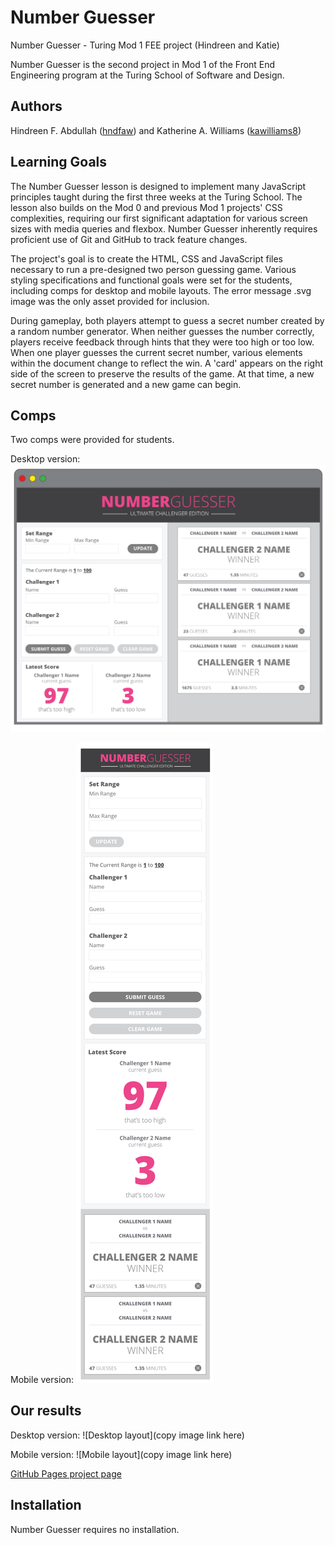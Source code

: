 # Number Guesser
Number Guesser - Turing Mod 1 FEE project (Hindreen and Katie)

Number Guesser is the second project in Mod 1 of the Front End Engineering program at the Turing School of Software and Design. 

## Authors
Hindreen F. Abdullah ([hndfaw](https://github.com/hndfaw)) and 
Katherine A. Williams ([kawilliams8](https://github.com/kawilliams8))

## Learning Goals
The Number Guesser lesson is designed to implement many JavaScript principles taught during the first three weeks at the Turing School. The lesson also builds on the Mod 0 and previous Mod 1 projects' CSS complexities, requiring our first significant adaptation for various screen sizes with media queries and flexbox. Number Guesser inherently requires proficient use of Git and GitHub to track feature changes.

The project's goal is to create the HTML, CSS and JavaScript files necessary to run a pre-designed two person guessing game. Various styling specifications and functional goals were set for the students, including comps for desktop and mobile layouts. The error message .svg image was the only asset provided for inclusion.

During gameplay, both players attempt to guess a secret number created by a random number generator. When neither guesses the number correctly, players receive feedback through hints that they were too high or too low. When one player guesses the current secret number, various elements within the document change to reflect the win. A 'card' appears on the right side of the screen to preserve the results of the game. At that time, a new secret number is generated and a new game can begin.

## Comps
Two comps were provided for students.

Desktop version:
![Desktop layout](https://github.com/kawilliams8/Number-Guesser/blob/master/week2-numberguesser-01.jpg)


Mobile version:
![Mobile layout](https://github.com/kawilliams8/Number-Guesser/blob/master/week2-numberguesser-03.jpg)

## Our results
Desktop version:
![Desktop layout](copy image link here)

Mobile version:
![Mobile layout](copy image link here)


[GitHub Pages project page](https://kawilliams8.github.io/Number-Guesser/)


## Installation
Number Guesser requires no installation.
